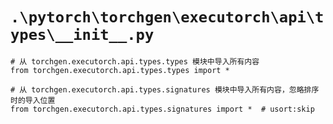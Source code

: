 # `.\pytorch\torchgen\executorch\api\types\__init__.py`

```
# 从 torchgen.executorch.api.types.types 模块中导入所有内容
from torchgen.executorch.api.types.types import *

# 从 torchgen.executorch.api.types.signatures 模块中导入所有内容，忽略排序时的导入位置
from torchgen.executorch.api.types.signatures import *  # usort:skip
```